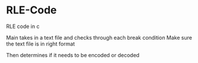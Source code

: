 # RLE-Code
RLE code in c

Main takes in a text file and checks through each break condition
Make sure the text file is in right format

Then determines if it needs to be encoded or decoded

